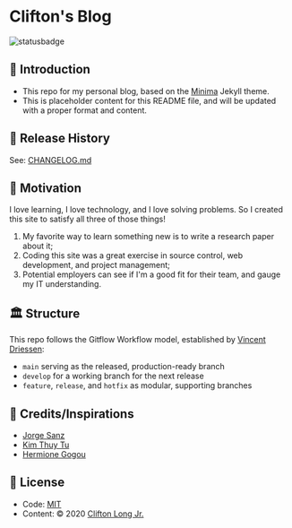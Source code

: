 # Clifton's Blog
![statusbadge](https://img.shields.io/badge/status-in--progress-brightgreen?style=for-the-badge)

## 👋 Introduction
- This repo for my personal blog, based on the [Minima](https://github.com/jekyll/minima) Jekyll theme.
- This is placeholder content for this README file, and will be updated with a proper format and content.

## 📝 Release History
See: [CHANGELOG.md](/CHANGELOG.md)

## 🤔 Motivation
I love learning, I love technology, and I love solving problems. So I created this site to satisfy all three of those things!

1. My favorite way to learn something new is to write a research paper about it;
2. Coding this site was a great exercise in source control, web development, and project management;
3. Potential employers can see if I'm a good fit for their team, and gauge my IT understanding.

## 🏛 Structure
This repo follows the Gitflow Workflow model, established by [Vincent Driessen](https://nvie.com/posts/a-successful-git-branching-model/):
- `main` serving as the released, production-ready branch
- `develop` for a working branch for the next release
- `feature`, `release`, and `hotfix` as modular, supporting branches 

## 🙏 Credits/Inspirations
- [Jorge Sanz](https://jorgesanz.net/)
- [Kim Thuy Tu](https://www.kimthuytu.com/)
- [Hermione Gogou](https://www.hermionegogou.com/)

## 📄 License
- Code: [MIT](http://opensource.org/licenses/MIT)
- Content: © 2020 [Clifton Long Jr.]()
